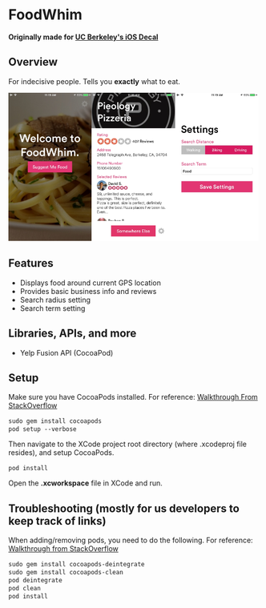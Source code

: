 # FoodWhim
**Originally made for [UC Berkeley's iOS Decal](http://iosdecal.com/ "iOS Decal Homepage")**

## Overview
For indecisive people. Tells you **exactly** what to eat.

<img src=https://github.com/erikyangs/foodwhim/blob/master/homescreen.jpg width="33%"><img src=https://github.com/erikyangs/foodwhim/blob/master/resultscreen.jpg width="33%"><img src=https://github.com/erikyangs/foodwhim/blob/master/settingscreen.jpg width="33%">

## Features
* Displays food around current GPS location
* Provides basic business info and reviews
* Search radius setting
* Search term setting

## Libraries, APIs, and more
* Yelp Fusion API (CocoaPod)

## Setup
Make sure you have CocoaPods installed. For reference: [Walkthrough From StackOverflow](http://stackoverflow.com/questions/20755044/how-to-install-cocoa-pods)
~~~~
sudo gem install cocoapods
pod setup --verbose
~~~~
Then navigate to the XCode project root directory (where .xcodeproj file resides), and setup CocoaPods.
~~~~
pod install
~~~~
Open the **.xcworkspace** file in XCode and run.

## Troubleshooting (mostly for us developers to keep track of links)
When adding/removing pods, you need to do the following. For reference: [Walkthrough from StackOverflow](http://stackoverflow.com/questions/13751147/remove-or-uninstall-library-previously-added-cocoapods)
~~~~
sudo gem install cocoapods-deintegrate
sudo gem install cocoapods-clean
pod deintegrate
pod clean
pod install
~~~~
